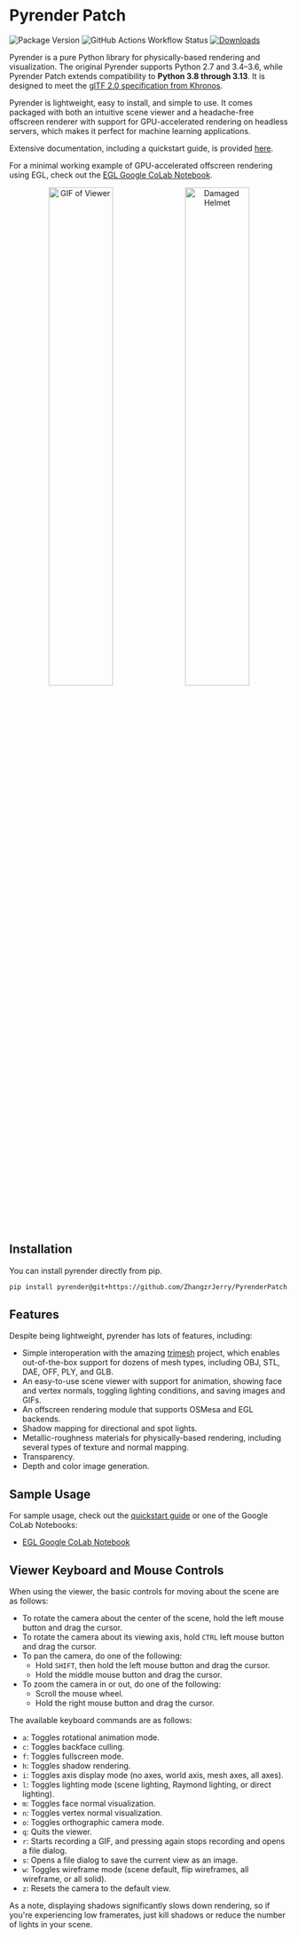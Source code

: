 # Pyrender Patch

![Package Version](https://img.shields.io/badge/version-0.1.46-orange)
![GitHub Actions Workflow Status](https://img.shields.io/github/actions/workflow/status/zhangzrjerry/PyrenderPatch/python-package.yml)
[![Downloads](https://pepy.tech/badge/pyrender)](https://pepy.tech/project/pyrender)

Pyrender is a pure Python library for physically-based rendering and visualization. The original Pyrender supports Python 2.7 and 3.4–3.6, while Pyrender Patch extends compatibility to **Python 3.8 through 3.13**. It is designed to meet the [glTF 2.0 specification from Khronos](https://www.khronos.org/gltf/).

Pyrender is lightweight, easy to install, and simple to use.
It comes packaged with both an intuitive scene viewer and a headache-free
offscreen renderer with support for GPU-accelerated rendering on headless
servers, which makes it perfect for machine learning applications.

Extensive documentation, including a quickstart guide, is provided [here](https://pyrender.readthedocs.io/en/latest/).

For a minimal working example of GPU-accelerated offscreen rendering using EGL,
check out the [EGL Google CoLab Notebook](https://colab.research.google.com/drive/1pcndwqeY8vker3bLKQNJKr3B-7-SYenE?usp=sharing).

<p align="center">
  <img width="48%" src="https://github.com/mmatl/pyrender/blob/master/docs/source/_static/rotation.gif?raw=true" alt="GIF of Viewer"/>
  <img width="48%" src="https://github.com/mmatl/pyrender/blob/master/docs/source/_static/damaged_helmet.png?raw=true" alt="Damaged Helmet"/>
</p>

## Installation

You can install pyrender directly from pip.

```bash
pip install pyrender@git+https://github.com/ZhangzrJerry/PyrenderPatch.git
```

## Features

Despite being lightweight, pyrender has lots of features, including:

- Simple interoperation with the amazing [trimesh](https://github.com/mikedh/trimesh) project,
  which enables out-of-the-box support for dozens of mesh types, including OBJ,
  STL, DAE, OFF, PLY, and GLB.
- An easy-to-use scene viewer with support for animation, showing face and vertex
  normals, toggling lighting conditions, and saving images and GIFs.
- An offscreen rendering module that supports OSMesa and EGL backends.
- Shadow mapping for directional and spot lights.
- Metallic-roughness materials for physically-based rendering, including several
  types of texture and normal mapping.
- Transparency.
- Depth and color image generation.

## Sample Usage

For sample usage, check out the [quickstart
guide](https://pyrender.readthedocs.io/en/latest/examples/index.html) or one of
the Google CoLab Notebooks:

- [EGL Google CoLab Notebook](https://colab.research.google.com/drive/1pcndwqeY8vker3bLKQNJKr3B-7-SYenE?usp=sharing)

## Viewer Keyboard and Mouse Controls

When using the viewer, the basic controls for moving about the scene are as follows:

- To rotate the camera about the center of the scene, hold the left mouse button and drag the cursor.
- To rotate the camera about its viewing axis, hold `CTRL` left mouse button and drag the cursor.
- To pan the camera, do one of the following:
  - Hold `SHIFT`, then hold the left mouse button and drag the cursor.
  - Hold the middle mouse button and drag the cursor.
- To zoom the camera in or out, do one of the following:
  - Scroll the mouse wheel.
  - Hold the right mouse button and drag the cursor.

The available keyboard commands are as follows:

- `a`: Toggles rotational animation mode.
- `c`: Toggles backface culling.
- `f`: Toggles fullscreen mode.
- `h`: Toggles shadow rendering.
- `i`: Toggles axis display mode (no axes, world axis, mesh axes, all axes).
- `l`: Toggles lighting mode (scene lighting, Raymond lighting, or direct lighting).
- `m`: Toggles face normal visualization.
- `n`: Toggles vertex normal visualization.
- `o`: Toggles orthographic camera mode.
- `q`: Quits the viewer.
- `r`: Starts recording a GIF, and pressing again stops recording and opens a file dialog.
- `s`: Opens a file dialog to save the current view as an image.
- `w`: Toggles wireframe mode (scene default, flip wireframes, all wireframe, or all solid).
- `z`: Resets the camera to the default view.

As a note, displaying shadows significantly slows down rendering, so if you're
experiencing low framerates, just kill shadows or reduce the number of lights in
your scene.
